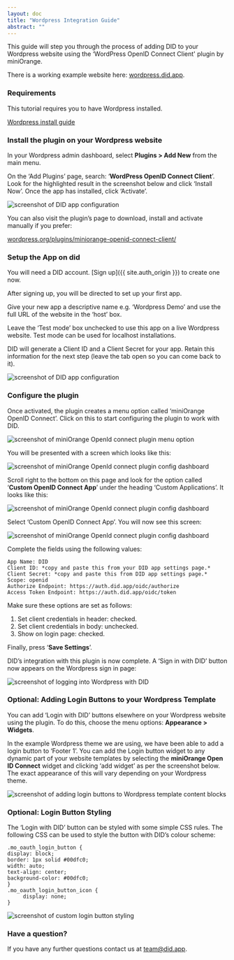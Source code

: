 ```yaml
---
layout: doc
title: "Wordpress Integration Guide"
abstract: ""
---
```


This guide will step you through the process of adding DID to your Wordpress website using the ‘WordPress OpenID Connect Client' plugin by miniOrange.

There is a working example website here: [wordpress.did.app](https://wordpress.did.app).

### Requirements

This tutorial requires you to have Wordpress installed.

[Wordpress install guide](https://wordpress.org/support/category/installation/)

### Install the plugin on your Wordpress website

In your Wordpress admin dashboard, select __Plugins > Add New__ from the main menu.

On the ‘Add Plugins’ page, search: ‘__WordPress OpenID Connect Client__’.  Look for the highlighted result in the screenshot below and click ‘Install Now’. Once the app has installed, click ‘Activate’.

![screenshot of DID app configuration](/assets/images/wordpress-guide/plugin-library-screenshot.jpg)

You can also visit the plugin’s page to download, install and activate manually if you prefer:

[wordpress.org/plugins/miniorange-openid-connect-client/](https://wordpress.org/plugins/miniorange-openid-connect-client/)

### Setup the App on did

You will need a DID account. [Sign up]({{ site.auth_origin }}) to create one now.

After signing up, you will be directed to set up your first app.

Give your new app a descriptive name e.g. ‘Wordpress Demo’ and use the full URL of the website in the ‘host’ box.

Leave the ‘Test mode’ box unchecked to use this app on a live Wordpress website. Test mode can be used for localhost installations.

DID will generate a Client ID and a Client Secret for your app.  Retain this information for the next step (leave the tab open so you can come back to it).

![screenshot of DID app configuration](/assets/images/wordpress-guide/configure-did.PNG)

### Configure the plugin

Once activated, the plugin creates a menu option called ‘miniOrange OpenID Connect’.  Click on this to start configuring the plugin to work with DID.

![screenshot of miniOrange OpenId connect plugin menu option](/assets/images/wordpress-guide/plugin-in-menu.jpg)

You will be presented with a screen which looks like this:

![screenshot of miniOrange OpenId connect plugin config dashboard](/assets/images/wordpress-guide/miniOrange-config-panel.jpg)

Scroll right to the bottom on this page and look for the option called ‘__Custom OpenID Connect App__’ under the heading ‘Custom Applications’.  It looks like this:

![screenshot of miniOrange OpenId connect plugin config dashboard](/assets/images/wordpress-guide/custom-applications.PNG)

Select ‘Custom OpenID Connect App’.  You will now see this screen:

![screenshot of miniOrange OpenId connect plugin config dashboard](/assets/images/wordpress-guide/plugin-config.jpg)

Complete the fields using the following values:

```
App Name: DID
Client ID: *copy and paste this from your DID app settings page.*
Client Secret: *copy and paste this from DID app settings page.*
Scope: openid
Authorize Endpoint: https://auth.did.app/oidc/authorize
Access Token Endpoint: https://auth.did.app/oidc/token

```
Make sure these options are set as follows:

1. Set client credentials in header: checked.
2. Set client credentials in body: unchecked.
3. Show on login page: checked.

Finally, press ‘__Save Settings__’.

DID’s integration with this plugin is now complete.  A ‘Sign in with DID’ button now appears on the Wordpress sign in page:

![screenshot of logging into Wordpress with DID](/assets/images/wordpress-guide/login-with-did.PNG)

### Optional: Adding Login Buttons to your Wordpress Template

You can add ‘Login with DID’ buttons elsewhere on your Wordpress website using the plugin.  To do this, choose the menu options: __Appearance > Widgets__.

In the example Wordpress theme we are using, we have been able to add a login button to ‘Footer 1’.  You can add the Login button widget to any dynamic part of your website templates by selecting the __miniOrange Open ID Connect__ widget and clicking ‘add widget’ as per the screenshot below.  The exact appearance of this will vary depending on your Wordpress theme.

![screenshot of adding login buttons to Wordpress template content blocks](/assets/images/wordpress-guide/widget1.PNG)

### Optional: Login Button Styling

The ‘Login with DID’ button can be styled with some simple CSS rules.  The following CSS can be used to style the button with DID’s colour scheme:

```
.mo_oauth_login_button {
display: block;
border: 1px solid #00dfc0;
width: auto;
text-align: center;
background-color: #00dfc0;
}
.mo_oauth_login_button_icon {
     display: none;
}

```
![screenshot of custom login button styling](/assets/images/wordpress-guide/login-with-did-styling.PNG)

### Have a question?

If you have any further questions contact us at [team@did.app](mailto:team@did.app?subject=DID-Wordpress%20question).

